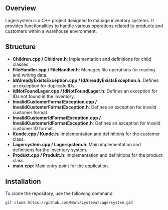 ## Overview

Lagersystem is a C++ project designed to manage inventory systems. It provides functionalities to handle various operations related to products and customers within a warehouse environment.

## Structure

- **Children.cpp / Children.h**: Implementation and definitions for child classes.
- **FileHandler.cpp / FileHandler.h**: Manages file operations for reading and writing data.
- **IdAlreadyExistsException.cpp / IdAlreadyExistsException.h**: Defines an exception for duplicate IDs.
- **IdNotFoundLager.cpp / IdNotFoundLager.h**: Defines an exception for IDs not found in the inventory.
- **InvalidCustomerFormatException.cpp / InvalidCustomerFormatException.h**: Defines an exception for invalid customer format.
- **InvalidCustomerIdFormatException.cpp / InvalidCustomerIdFormatException.h**: Defines an exception for invalid customer ID format.
- **Kunde.cpp / Kunde.h**: Implementation and definitions for the customer class.
- **Lagersystem.cpp / Lagersystem.h**: Main implementation and definitions for the inventory system.
- **Produkt.cpp / Produkt.h**: Implementation and definitions for the product class.
- **main.cpp**: Main entry point for the application.

## Installation

To clone the repository, use the following command:
```bash
git clone https://github.com/MariaLyoteva/Lagersystem.git
